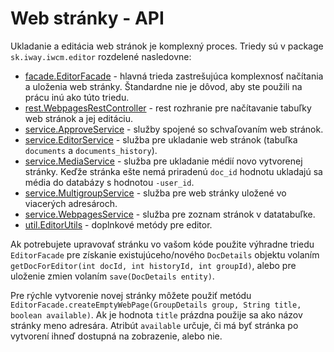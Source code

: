 # Web stránky - API

Ukladanie a editácia web stránok je komplexný proces. Triedy sú v package ```sk.iway.iwcm.editor``` rozdelené nasledovne:

- [facade.EditorFacade](../../javadoc/sk/iway/iwcm/editor/facade/EditorFacade.html) - hlavná trieda zastrešujúca komplexnosť načítania a uloženia web stránky. Štandardne nie je dôvod, aby ste použili na prácu inú ako túto triedu.
- [rest.WebpagesRestController](../../javadoc/sk/iway/iwcm/editor/rest/WebpagesRestController.html) - rest rozhranie pre načítavanie tabuľky web stránok a jej editáciu.
- [service.ApproveService](../../javadoc/sk/iway/iwcm/editor/service/ApproveService.html) - služby spojené so schvaľovaním web stránok.
- [service.EditorService](../../javadoc/sk/iway/iwcm/editor/service/EditorService.html) - služba pre ukladanie web stránok (tabuľka ```documents``` a ```documents_history```).
- [service.MediaService](../../javadoc/sk/iway/iwcm/editor/service/MediaService.html) - služba pre ukladanie médií novo vytvorenej stránky. Keďže stránka ešte nemá priradenú ```doc_id``` hodnotu ukladajú sa média do databázy s hodnotou ```-user_id```.
- [service.MultigroupService](../../javadoc/sk/iway/iwcm/editor/service/MultigroupService.html) - služba pre web stránky uložené vo viacerých adresároch.
- [service.WebpagesService](../../javadoc/sk/iway/iwcm/editor/service/WebpagesService.html) - služba pre zoznam stránok v datatabuľke.
- [util.EditorUtils](../../javadoc/sk/iway/iwcm/editor/util/EditorUtils.html) - doplnkové metódy pre editor.

Ak potrebujete upravovať stránku vo vašom kóde použite výhradne triedu ```EditorFacade``` pre získanie existujúceho/nového ```DocDetails``` objektu volaním ```getDocForEditor(int docId, int historyId, int groupId)```, alebo pre uloženie zmien volaním ```save(DocDetails entity)```.

Pre rýchle vytvorenie novej stránky môžete použiť metódu ```EditorFacade.createEmptyWebPage(GroupDetails group, String title, boolean available)```. Ak je hodnota ```title``` prázdna použije sa ako názov stránky meno adresára. Atribút ```available``` určuje, či má byť stránka po vytvorení ihneď dostupná na zobrazenie, alebo nie.